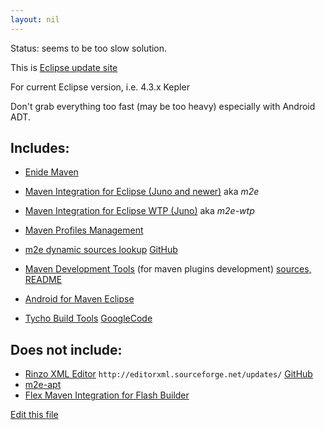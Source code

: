 ```yaml
---
layout: nil
---
```


Status: seems to be too slow solution.

This is [Eclipse update site](http://marketplace.eclipse.org/updatesite/help?url=http://www.nodeclipse.org/updates/maven/)

For current Eclipse version, i.e. 4.3.x Kepler

Don't grab everything too fast (may be too heavy) especially with Android ADT.

## Includes:

- [Enide Maven](http://marketplace.eclipse.org/content/maven)
- [Maven Integration for Eclipse (Juno and newer)](http://marketplace.eclipse.org/content/maven-integration-eclipse-juno-and-newer) aka *m2e*
- [Maven Integration for Eclipse WTP (Juno)](http://marketplace.eclipse.org/content/maven-integration-eclipse-wtp-juno-0) aka *m2e-wtp*
- [Maven Profiles Management](http://marketplace.eclipse.org/content/maven-profiles-management)
- [m2e dynamic sources lookup](http://marketplace.eclipse.org/content/m2e-dynamic-sources-lookup)
 [GitHub](https://github.com/ifedorenko/com.ifedorenko.m2e.sourcelookup)
- [Maven Development Tools](http://marketplace.eclipse.org/content/maven-development-tools) (for maven plugins development)
 [sources, README](https://github.com/ifedorenko/com.ifedorenko.m2e.mavendev)

- [Android for Maven Eclipse](http://marketplace.eclipse.org/content/android-maven-eclipse)
- [Tycho Build Tools](http://marketplace.eclipse.org/content/tycho-build-tools)
 [GoogleCode](http://code.google.com/a/eclipselabs.org/p/tycho-build-tools/)

## Does not include:

- [Rinzo XML Editor](http://marketplace.eclipse.org/content/rinzo-xml-editor)
 `http://editorxml.sourceforge.net/updates/`
 [GitHub](https://github.com/ccancinos/rinzo-xml-editor)
- [m2e-apt](http://marketplace.eclipse.org/content/m2e-apt)
- [Flex Maven Integration for Flash Builder](http://marketplace.eclipse.org/node/648556)
 
[Edit this file](https://github.com/Nodeclipse/www.nodeclipse.org/tree/gh-pages/updates/maven/index.md)
 